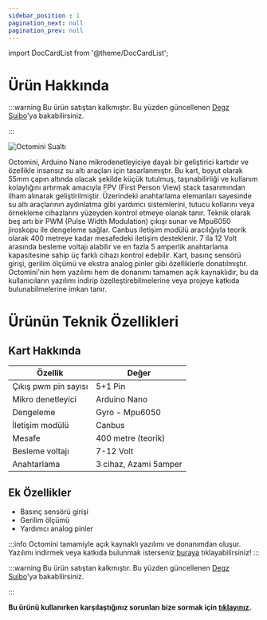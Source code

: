 ```yaml
---
sidebar_position : 1
pagination_next: null
pagination_prev: null
---
```


import DocCardList from '@theme/DocCardList';

# Ürün Hakkında
:::warning
Bu ürün satıştan kalkmıştır. Bu yüzden güncellenen [Degz Suibo](/elektronik-kartlar/Kontrol-Kartları/suibo-rp2040/)'ya bakabilirsiniz.  

:::

![Octomini Sualtı](./image/octomini2-Ozel.jpg)

Octomini, Arduino Nano mikrodenetleyiciye dayalı bir geliştirici kartıdır ve özellikle insansız su altı araçları için tasarlanmıştır. Bu kart, boyut olarak 55mm çapın altında olacak şekilde küçük tutulmuş, taşınabilirliği ve kullanım kolaylığını artırmak amacıyla FPV (First Person View) stack tasarımından ilham alınarak geliştirilmiştir. Üzerindeki anahtarlama elemanları sayesinde su altı araçlarının aydınlatma gibi yardımcı sistemlerini, tutucu kollarını veya örnekleme cihazlarını yüzeyden kontrol etmeye olanak tanır. Teknik olarak beş artı bir PWM (Pulse Width Modulation) çıkışı sunar ve Mpu6050 jiroskopu ile dengeleme sağlar. Canbus iletişim modülü aracılığıyla teorik olarak 400 metreye kadar mesafedeki iletişim desteklenir. 7 ila 12 Volt arasında besleme voltajı alabilir ve en fazla 5 amperlik anahtarlama kapasitesine sahip üç farklı cihazı kontrol edebilir. Kart, basınç sensörü girişi, gerilim ölçümü ve ekstra analog pinler gibi özelliklerle donatılmıştır. Octomini'nin hem yazılımı hem de donanımı tamamen açık kaynaklıdır, bu da kullanıcıların yazılımı indirip özelleştirebilmelerine veya projeye katkıda bulunabilmelerine imkan tanır.

# Ürünün Teknik Özellikleri

## Kart Hakkında

| Özellik              | Değer                 |
|----------------------|-----------------------|
| Çıkış pwm pin sayısı | 5+1 Pin               |
| Mikro denetleyici    | Arduino Nano          |
| Dengeleme            | Gyro - Mpu6050        |
| İletişim modülü      | Canbus                |
| Mesafe               | 400 metre (teorik)    |
| Besleme voltajı      | 7-12 Volt             |
| Anahtarlama          | 3 cihaz, Azami 5amper |

## Ek Özellikler

- Basınç sensörü girişi
- Gerilim ölçümü
- Yardımcı analog pinler

:::info
Octomini tamamiyle açık kaynaklı yazılımı ve donanımdan oluşur.
Yazılımı indirmek veya katkıda bulunmak isterseniz [buraya](https://github.com/degzrobotics/octomini) tıklayabilirsiniz!
:::



:::warning
Bu ürün satıştan kalkmıştır. Bu yüzden güncellenen [Degz Suibo](/elektronik-kartlar/Kontrol-Kartları/suibo-rp2040/)'ya bakabilirsiniz.  

:::

**Bu ürünü kullanırken karşılaştığınız  sorunları  bize sormak için  [tıklayınız](https://forum.degzrobotics.com/).**  